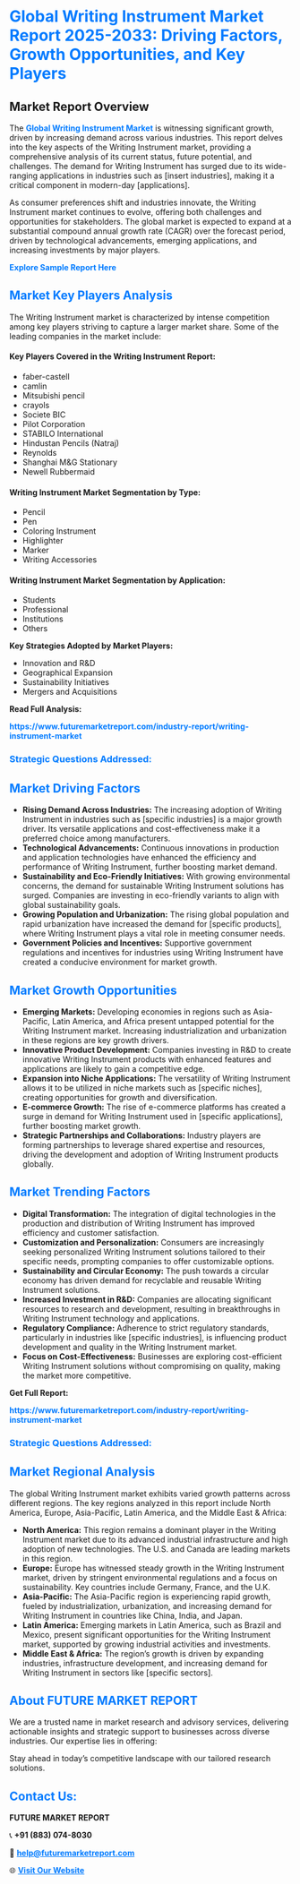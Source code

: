 <h1 style="color: #007BFF;">Global Writing Instrument Market Report 2025-2033: Driving Factors, Growth Opportunities, and Key Players</h1>

<section id="overview">
<h2>Market Report Overview</h2>
<p>The <a href="https://www.futuremarketreport.com/industry-report/writing-instrument-market" style="color: #007BFF; text-decoration: none;"><strong>Global Writing Instrument Market</strong></a> is witnessing significant growth, driven by increasing demand across various industries. This report delves into the key aspects of the Writing Instrument market, providing a comprehensive analysis of its current status, future potential, and challenges. The demand for Writing Instrument has surged due to its wide-ranging applications in industries such as [insert industries], making it a critical component in modern-day [applications].</p>
<p>As consumer preferences shift and industries innovate, the Writing Instrument market continues to evolve, offering both challenges and opportunities for stakeholders. The global market is expected to expand at a substantial compound annual growth rate (CAGR) over the forecast period, driven by technological advancements, emerging applications, and increasing investments by major players.</p>
</section>

<section id="overview">
<p><a href="https://www.futuremarketreport.com/request-sample/reportId=52630" style="color: #007BFF; text-decoration: none;"><strong>Explore Sample Report Here</strong></a></p>
</section>

<section id="key-players">
<h2 style="color: #007BFF;">Market Key Players Analysis</h2>
<p>The Writing Instrument market is characterized by intense competition among key players striving to capture a larger market share. Some of the leading companies in the market include:</p>
<h4>Key Players Covered in the Writing Instrument Report:</h4>
<ul><li>faber-castell</li><li>camlin</li><li>Mitsubishi pencil</li><li>crayols</li><li>Societe BIC</li><li>Pilot Corporation</li><li>STABILO International</li><li>Hindustan Pencils (Natraj)</li><li>Reynolds</li><li>Shanghai M&amp;G Stationary</li><li>Newell Rubbermaid</li></ul>
<h4>Writing Instrument Market Segmentation by Type:</h4>
<ul><li>Pencil</li><li>Pen</li><li>Coloring Instrument</li><li>Highlighter</li><li>Marker</li><li>Writing Accessories</li></ul>

<h4>Writing Instrument Market Segmentation by Application:</h4>
<ul><li>Students</li><li>Professional</li><li>Institutions</li><li>Others</li></ul>
<p><strong>Key Strategies Adopted by Market Players:</strong></p>
<ul>
<li>Innovation and R&D</li>
<li>Geographical Expansion</li>
<li>Sustainability Initiatives</li>
<li>Mergers and Acquisitions</li>
</ul>
</section>

<section>
<p><strong>Read Full Analysis: </strong></p><a href="https://www.futuremarketreport.com/industry-report/writing-instrument-market" style="color: #007BFF; text-decoration: none;"><strong>https://www.futuremarketreport.com/industry-report/writing-instrument-market</strong></a>
<h3 style="color: #007BFF;">Strategic Questions Addressed:</h3>
</section>

<section id="driving-factors">
<h2 style="color: #007BFF;">Market Driving Factors</h2>
<ul>
<li><strong>Rising Demand Across Industries:</strong> The increasing adoption of Writing Instrument in industries such as [specific industries] is a major growth driver. Its versatile applications and cost-effectiveness make it a preferred choice among manufacturers.</li>
<li><strong>Technological Advancements:</strong> Continuous innovations in production and application technologies have enhanced the efficiency and performance of Writing Instrument, further boosting market demand.</li>
<li><strong>Sustainability and Eco-Friendly Initiatives:</strong> With growing environmental concerns, the demand for sustainable Writing Instrument solutions has surged. Companies are investing in eco-friendly variants to align with global sustainability goals.</li>
<li><strong>Growing Population and Urbanization:</strong> The rising global population and rapid urbanization have increased the demand for [specific products], where Writing Instrument plays a vital role in meeting consumer needs.</li>
<li><strong>Government Policies and Incentives:</strong> Supportive government regulations and incentives for industries using Writing Instrument have created a conducive environment for market growth.</li>
</ul>
</section>

<section id="growth-opportunities">
<h2 style="color: #007BFF;">Market Growth Opportunities</h2>
<ul>
<li><strong>Emerging Markets:</strong> Developing economies in regions such as Asia-Pacific, Latin America, and Africa present untapped potential for the Writing Instrument market. Increasing industrialization and urbanization in these regions are key growth drivers.</li>
<li><strong>Innovative Product Development:</strong> Companies investing in R&D to create innovative Writing Instrument products with enhanced features and applications are likely to gain a competitive edge.</li>
<li><strong>Expansion into Niche Applications:</strong> The versatility of Writing Instrument allows it to be utilized in niche markets such as [specific niches], creating opportunities for growth and diversification.</li>
<li><strong>E-commerce Growth:</strong> The rise of e-commerce platforms has created a surge in demand for Writing Instrument used in [specific applications], further boosting market growth.</li>
<li><strong>Strategic Partnerships and Collaborations:</strong> Industry players are forming partnerships to leverage shared expertise and resources, driving the development and adoption of Writing Instrument products globally.</li>
</ul>
</section>

<section id="trending-factors">
<h2 style="color: #007BFF;">Market Trending Factors</h2>
<ul>
<li><strong>Digital Transformation:</strong> The integration of digital technologies in the production and distribution of Writing Instrument has improved efficiency and customer satisfaction.</li>
<li><strong>Customization and Personalization:</strong> Consumers are increasingly seeking personalized Writing Instrument solutions tailored to their specific needs, prompting companies to offer customizable options.</li>
<li><strong>Sustainability and Circular Economy:</strong> The push towards a circular economy has driven demand for recyclable and reusable Writing Instrument solutions.</li>
<li><strong>Increased Investment in R&D:</strong> Companies are allocating significant resources to research and development, resulting in breakthroughs in Writing Instrument technology and applications.</li>
<li><strong>Regulatory Compliance:</strong> Adherence to strict regulatory standards, particularly in industries like [specific industries], is influencing product development and quality in the Writing Instrument market.</li>
<li><strong>Focus on Cost-Effectiveness:</strong> Businesses are exploring cost-efficient Writing Instrument solutions without compromising on quality, making the market more competitive.</li>
</ul>
</section>

<section>
<p><strong>Get Full Report: </strong></p><a href="https://www.futuremarketreport.com/industry-report/writing-instrument-market" style="color: #007BFF; text-decoration: none;"><strong>https://www.futuremarketreport.com/industry-report/writing-instrument-market</strong></a>
<h3 style="color: #007BFF;">Strategic Questions Addressed:</h3>
</section>


<section id="regional-analysis">
<h2 style="color: #007BFF;">Market Regional Analysis</h2>
<p>The global Writing Instrument market exhibits varied growth patterns across different regions. The key regions analyzed in this report include North America, Europe, Asia-Pacific, Latin America, and the Middle East & Africa:</p>
<ul>
<li><strong>North America:</strong> This region remains a dominant player in the Writing Instrument market due to its advanced industrial infrastructure and high adoption of new technologies. The U.S. and Canada are leading markets in this region.</li>
<li><strong>Europe:</strong> Europe has witnessed steady growth in the Writing Instrument market, driven by stringent environmental regulations and a focus on sustainability. Key countries include Germany, France, and the U.K.</li>
<li><strong>Asia-Pacific:</strong> The Asia-Pacific region is experiencing rapid growth, fueled by industrialization, urbanization, and increasing demand for Writing Instrument in countries like China, India, and Japan.</li>
<li><strong>Latin America:</strong> Emerging markets in Latin America, such as Brazil and Mexico, present significant opportunities for the Writing Instrument market, supported by growing industrial activities and investments.</li>
<li><strong>Middle East & Africa:</strong> The region’s growth is driven by expanding industries, infrastructure development, and increasing demand for Writing Instrument in sectors like [specific sectors].</li>
</ul>
</section>

<footer>
<h2 style="color: #007BFF;">About FUTURE MARKET REPORT</h2>
<p>We are a trusted name in market research and advisory services, delivering actionable insights and strategic support to businesses across diverse industries. Our expertise lies in offering:</p>

<p>Stay ahead in today’s competitive landscape with our tailored research solutions.</p>

<h2 style="color: #007BFF;">Contact Us:</h2>
<p><strong>FUTURE MARKET REPORT</strong></p>
<p>📞 <strong>+91 (883) 074-8030</strong></p>
<p>📧 <strong><a href="mailto:help@futuremarketreport.com" style="color: #007BFF;">help@futuremarketreport.com</a></strong></p>
<p>🌐 <strong><a href="https://www.futuremarketreport.com/" style="color: #007BFF;">Visit Our Website</a></strong></p>
</footer>